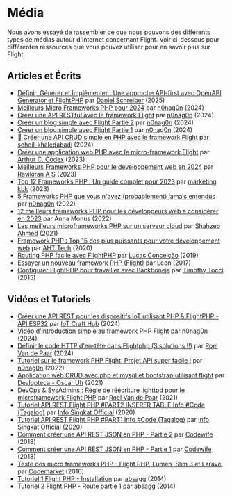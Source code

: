# Média

Nous avons essayé de rassembler ce que nous pouvons des différents types de médias autour d'internet concernant Flight. Voir ci-dessous pour différentes ressources que vous pouvez utiliser pour en savoir plus sur Flight.

## Articles et Écrits

- [Définir, Générer et Implémenter : Une approche API-first avec OpenAPI Generator et FlightPHP](https://dev.to/danielsc/define-generate-and-implement-an-api-first-approach-with-openapi-generator-and-flightphp-1fb3) par [Daniel Schreiber](https://github.com/daniel-sc) (2025)
- [Meilleurs Micro Frameworks PHP pour 2024](https://dev.to/n0nag0n/best-php-micro-frameworks-for-2024-19h6) par [n0nag0n](https://github.com/n0nag0n) (2024)
- [Créer une API RESTful avec le framework Flight](https://dev.to/n0nag0n/creating-a-restful-api-with-flight-framework-56lj) par [n0nag0n](https://github.com/n0nag0n) (2024)
- [Créer un blog simple avec Flight Partie 2](https://dev.to/n0nag0n/building-a-simple-blog-with-flight-part-2-5acb) par [n0nag0n](https://github.com/n0nag0n) (2024)
- [Créer un blog simple avec Flight Partie 1](https://dev.to/n0nag0n/building-a-simple-blog-with-flight-part-1-4ap8) par [n0nag0n](https://github.com/n0nag0n) (2024)
- [🚀 Créer une API CRUD simple en PHP avec le framework Flight](https://dev.to/soheilkhaledabadi/build-a-simple-crud-api-in-php-with-the-flight-framework-5fnk) par [soheil-khaledabadi](https://dev.to/soheilkhaledabadi) (2024)
- [Créer une application web PHP avec le micro-framework Flight](https://reintech.io/blog/building-php-web-application-flight-micro-framework) par [Arthur C. Codex](https://reintech.io/blog/author/arthur-c-codex) (2023)
- [Meilleurs Frameworks PHP pour le développement web en 2024](https://www.simplilearn.com/tutorials/php-tutorial/php-framework) par [Ravikiran A S](https://www.simplilearn.com/tutorials/php-tutorial/php-framework) (2023)
- [Top 12 Frameworks PHP : Un guide complet pour 2023](https://marketingkbk1.medium.com/top-12-php-frameworks-a-comprehensive-guide-for-2023-73746e49a1dd) par [marketing kbk](https://marketingkbk1.medium.com/) (2023)
- [5 Frameworks PHP que vous n'avez (probablement) jamais entendus](https://dev.to/n0nag0n/5-php-frameworks-youve-probably-never-heard-of-3jc1) par [n0nag0n](https://github.com/n0nag0n) (2022)
- [12 meilleurs frameworks PHP pour les développeurs web à considérer en 2023](https://raygun.com/blog/top-php-frameworks/) par Anna Monus (2022)
- [Les meilleurs microframeworks PHP sur un serveur cloud](https://www.cloudways.com/blog/php-micro-framework/) par [Shahzeb Ahmed](https://www.cloudways.com/blog/author/shahzebahmed/) (2021)
- [Framework PHP : Top 15 des plus puissants pour votre développement web](https://blog.arrowhitech.com/php-framework-top-15-powerful-ones-for-your-web-development-2020/) par [AHT Tech](https://blog.arrowhitech.com/author/aht-tech/) (2020)
- [Routing PHP facile avec FlightPHP](https://lucasrconceicao.medium.com/easy-php-routing-with-flightphp-344a86a1a449) par [Lucas Conceição](https://lucasrconceicao.medium.com/) (2019)
- [Essayer un nouveau framework PHP (Flight)](https://scaledimages.com/post/2017-09-20-trying-out-new-php-framework-flight/) par Leon (2017)
- [Configurer FlightPHP pour travailler avec Backbonejs](https://timothytocci.com/category/flightphp/) par [Timothy Tocci](https://timothytocci.com/author/timothytocci/) (2015)

## Vidéos et Tutoriels

- [Créer une API REST pour les dispositifs IoT utilisant PHP & FlightPHP - API ESP32](https://www.youtube.com/watch?v=VpsuaIH0EiU) par [IoT Craft Hub](https://www.youtube.com/@IoTCraftHub) (2024)
- [Vidéo d'introduction simple au framework PHP Flight](https://www.youtube.com/watch?v=VCztp1QLC2c) par [n0nag0n](https://www.youtube.com/@n0nag0n) (2024)
- [Définir le code HTTP d'en-tête dans Flightphp (3 solutions !!)](https://www.youtube.com/watch?v=g1i0iy3LqKo) par [Roel Van de Paar](https://www.youtube.com/@RoelVandePaar) (2024)
- [Tutoriel sur le framework PHP Flight. Projet API super facile !](https://www.youtube.com/watch?v=46WVlj1bXH0) par [n0nag0n](https://www.youtube.com/@n0nag0n) (2022)
- [Application web CRUD avec php et mysql et bootstrap utilisant flight](https://www.youtube.com/watch?v=WC7gxan2kHU) par [Devlopteca - Oscar Uh](https://www.youtube.com/@Develoteca) (2021)
- [DevOps & SysAdmins : Règle de réécriture lighttpd pour le microframework Flight PHP](https://www.youtube.com/watch?v=2_CVDbWKpJs) par [Roel Van de Paar](https://www.youtube.com/@RoelVandePaar) (2021)
- [Tutoriel API REST Flight PHP #PART2 INSÉRER TABLE Info #Code (Tagalog)](https://www.youtube.com/watch?v=PpfCZc_j17w) par [Info Singkat Official](https://www.youtube.com/@InfoSingkat) (2020)
- [Tutoriel API REST Flight PHP #PART1 Info #Code (Tagalog)](https://www.youtube.com/watch?v=-f1a1wIAbJo) par [Info Singkat Official](https://www.youtube.com/@InfoSingkat) (2020)
- [Comment créer une API REST JSON en PHP - Partie 2](https://www.youtube.com/watch?v=QmNWvdJ0-Fw) par [Codewife](https://www.youtube.com/@Codewife) (2018)
- [Comment créer une API REST JSON en PHP - Partie 1](https://www.youtube.com/watch?v=eyzd3orrUMs) par [Codewife](https://www.youtube.com/@Codewife) (2018)
- [Teste des micro frameworks PHP - Flight PHP, Lumen, Slim 3 et Laravel](https://www.youtube.com/watch?v=QRL1W4ofsqE) par [Codemarket](https://www.youtube.com/@Codemarket) (2016)
- [Tutoriel 1 Flight PHP - Installation](https://www.youtube.com/watch?v=0sfsQfingB8) par [absagg](https://www.youtube.com/@absagg) (2014)
- [Tutoriel 2 Flight PHP - Route partie 1](https://www.youtube.com/watch?v=Rgmxy9w1MZI) par [absagg](https://www.youtube.com/@absagg) (2014)